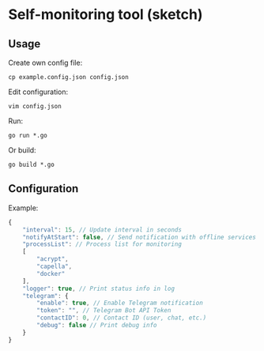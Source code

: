 Self-monitoring tool (sketch)
=============================

Usage
-----
Create own config file:
```shell
cp example.config.json config.json
```
Edit configuration:
```shell
vim config.json
```
Run:
```shell
go run *.go
```
Or build:
```shell
go build *.go
```

Configuration
-------------
Example:
```javascript
{
    "interval": 15, // Update interval in seconds
    "notifyAtStart": false, // Send notification with offline services on start
	"processList": // Process list for monitoring
    [
        "acrypt",
		"capella",
		"docker"
    ],
    "logger": true, // Print status info in log
    "telegram": {
        "enable": true, // Enable Telegram notification
        "token": "", // Telegram Bot API Token
        "contactID": 0, // Contact ID (user, chat, etc.)
        "debug": false // Print debug info
    }
}
```
